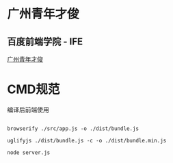 # 广州青年才俊

## 百度前端学院 - IFE

[广州青年才俊](http://jellyfishgh.github.io/ife/)




# CMD规范
编译后前端使用

```

browserify ./src/app.js -o ./dist/bundle.js

uglifyjs ./dist/bundle.js -c -o ./dist/bundle.min.js

node server.js

```